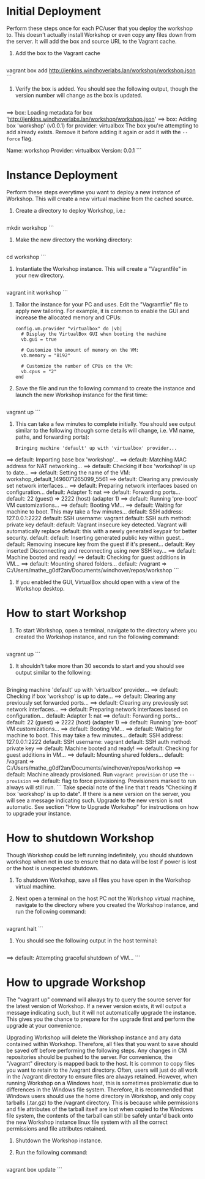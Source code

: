# Initial Deployment

Perform these steps once for each PC/user that you deploy the workshop to.  This doesn't actually install Workshop or even copy any files down from the server.  It will add the box and source URL to the Vagrant cache.

1. Add the box to the Vagrant cache  
    ```bash
vagrant box add http://jenkins.windhoverlabs.lan/workshop/workshop.json
    ```
1. Verify the box is added.  You should see the following output, though the version number will change as the box is updated.  

    ```
==> box: Loading metadata for box 'http://jenkins.windhoverlabs.lan/workshop/workshop.json'
==> box: Adding box 'workshop' (v0.0.1) for provider: virtualbox
The box you're attempting to add already exists. Remove it before
adding it again or add it with the `--force` flag.

Name: workshop
Provider: virtualbox
Version: 0.0.1
    ```

# Instance Deployment

Perform these steps everytime you want to deploy a new instance of Workshop.  This will create a new virtual machine from the cached source.

1. Create a directory to deploy Workshop, i.e.:  

    ```bash
mkdir workshop
    ```
1. Make the new directory the working directory:  

    ```bash
cd workshop
    ```
1. Instantiate the Workshop instance.  This will create a "Vagrantfile" in your new directory.  

    ```bash
vagrant init workshop
    ```
1. Tailor the instance for your PC and uses.  Edit the "Vagrantfile" file to apply new tailoring.  For example, it is common to enable the GUI and increase the allocated memory and CPUs:  

    ```
    config.vm.provider "virtualbox" do |vb|
      # Display the VirtualBox GUI when booting the machine
      vb.gui = true
  
      # Customize the amount of memory on the VM:
      vb.memory = "8192"
      
      # Customize the number of CPUs on the VM:
      vb.cpus = "2"
    end
    ```
1. Save the file and run the following command to create the instance and launch the new Workshop instance for the first time:  

    ```
vagrant up
    ```
1. This can take a few minutes to complete initially.  You should see output similar to the following (though some details will change, i.e. VM name, paths, and forwarding ports):  

    ```
    Bringing machine 'default' up with 'virtualbox' provider...
==> default: Importing base box 'workshop'...
==> default: Matching MAC address for NAT networking...
==> default: Checking if box 'workshop' is up to date...
==> default: Setting the name of the VM: workshop_default_1496071265099_5561
==> default: Clearing any previously set network interfaces...
==> default: Preparing network interfaces based on configuration...
    default: Adapter 1: nat
==> default: Forwarding ports...
    default: 22 (guest) => 2222 (host) (adapter 1)
==> default: Running 'pre-boot' VM customizations...
==> default: Booting VM...
==> default: Waiting for machine to boot. This may take a few minutes...
    default: SSH address: 127.0.0.1:2222
    default: SSH username: vagrant
    default: SSH auth method: private key
    default:
    default: Vagrant insecure key detected. Vagrant will automatically replace
    default: this with a newly generated keypair for better security.
    default:
    default: Inserting generated public key within guest...
    default: Removing insecure key from the guest if it's present...
    default: Key inserted! Disconnecting and reconnecting using new SSH key...
==> default: Machine booted and ready!
==> default: Checking for guest additions in VM...
==> default: Mounting shared folders...
    default: /vagrant => C:/Users/mathe_g0df2an/Documents/windhover/repos/workshop
    ```
1.  If you enabled the GUI, VirtualBox should open with a view of the Workshop desktop.

# How to start Workshop

1. To start Workshop, open a terminal, navigate to the directory where you created the Workshop instance, and run the following command:  

    ```
vagrant up
    ```
1. It shouldn't take more than 30 seconds to start and you should see output similar to the following:  

    ```
Bringing machine 'default' up with 'virtualbox' provider...
==> default: Checking if box 'workshop' is up to date...
==> default: Clearing any previously set forwarded ports...
==> default: Clearing any previously set network interfaces...
==> default: Preparing network interfaces based on configuration...
    default: Adapter 1: nat
==> default: Forwarding ports...
    default: 22 (guest) => 2222 (host) (adapter 1)
==> default: Running 'pre-boot' VM customizations...
==> default: Booting VM...
==> default: Waiting for machine to boot. This may take a few minutes...
    default: SSH address: 127.0.0.1:2222
    default: SSH username: vagrant
    default: SSH auth method: private key
==> default: Machine booted and ready!
==> default: Checking for guest additions in VM...
==> default: Mounting shared folders...
    default: /vagrant => C:/Users/mathe_g0df2an/Documents/windhover/repos/workshop
==> default: Machine already provisioned. Run `vagrant provision` or use the `--provision`
==> default: flag to force provisioning. Provisioners marked to run always will still run.
    ```
    Take special note of the line that t reads "Checking if box 'workshop' is up to date".  If there is a new version on the server, you will see a message indicating such.  Upgrade to the new version is not automatic.  See section "How to Upgrade Workshop" for instructions on how to upgrade your instance.

# How to shutdown Workshop
Though Workshop could be left running indefinitely, you should shutdown workshop when not in use to ensure that no data will be lost if power is lost or the host is unexpected shutdown.

1. To shutdown Workshop, save all files you have open in the Workshop virtual machine.
1. Next open a terminal on the host PC not the Workshop virtual machine, navigate to the directory where you created the Workshop instance, and run the following command:  

    ```
vagrant halt
    ```
1. You should see the following output in the host terminal:  

    ```
==> default: Attempting graceful shutdown of VM...
    ```
    
# How to upgrade Workshop

The "vagrant up" command will always try to query the source server for the latest version of Workshop.  If a newer version exists, it will output a message indicating such, but it will not automatically upgrade the instance.  This gives you the chance to prepare for the upgrade first and perform the upgrade at your convenience.

Upgrading Workshop will delete the Workshop instance and any data contained within Workshop.  Therefore, all files that you want to save should be saved off before performing the following steps.  Any changes in CM repositories should be pushed to the server.  For convenience, the "/vagrant" directory is mapped back to the host.  It is common to copy files you want to retain to the /vagrant directory.  Often, users will just do all work in the /vagrant directory to ensure files are always retained.  However, when running Workshop on a Windows host, this is sometimes problematic due to differences in the Windows file system.  Therefore, it is recommended that Windows users should use the home directory in Workshop, and only copy tarballs (.tar.gz) to the /vagrant directory.  This is because while permissions and file attributes of the tarball itself are lost when copied to the Windows file system, the contents of the tarball can still be safely untar'd back onto the new Workshop instance linux file system with all the correct permissions and file attributes retained.
 
1. Shutdown the Workshop instance.  
1. Run the following command:  

    ```
vagrant box update
    ```
